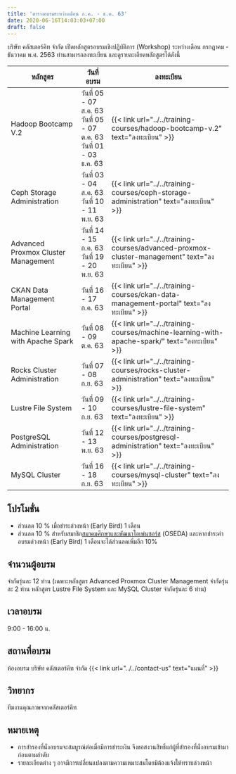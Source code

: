 ```yaml
---
title: 'ตารางอบรมระหว่างเดือน ก.ค. - ธ.ค. 63'
date: 2020-06-16T14:03:03+07:00
draft: false
---
```

บริษัท คลัสเตอร์คิท จำกัด เปิดหลักสูตรอบรมเชิงปฏิบัติการ (Workshop) ระหว่างเดือน กรกฎาคม - ธันวาคม พ.ศ. 2563 ท่านสามารถลงทะเบียน และดูรายละเอียดหลักสูตรได้ดังนี้
<!--more-->

<table class="table table-striped">
  <thead class="bg-primary">
    <tr>
      <th>หลักสูตร</th>
      <th>วันที่อบรม</th>
      <th>ลงทะเบียน</th>
    </tr>
  </thead>
  <tbody>
   <tr>
      <td>Hadoop Bootcamp V.2</td>
      <td>วันที่ 05 - 07 ส.ค. 63<br>
          วันที่ 05 - 07 ต.ค. 63<br>
          วันที่ 01 - 03 ธ.ค. 63 </td>
      <td>{{< link url="../../training-courses/hadoop-bootcamp-v.2" text="ลงทะเบียน" >}}</td>
    </tr>
    <tr>
      <td>Ceph Storage Administration</td>
      <td>วันที่ 03 - 04 ส.ค. 63<br>
          วันที่ 10 - 11 พ.ย. 63</td>
      <td>{{< link url="../../training-courses/ceph-storage-administration" text="ลงทะเบียน" >}}</td>
    </tr>
    <tr>
      <td>Advanced Proxmox Cluster Management</td>
      <td>วันที่ 14 - 15 ก.ค. 63<br>
          วันที่ 19 - 20 พ.ย. 63<br></td>
      <td>{{< link url="../../training-courses/advanced-proxmox-cluster-management" text="ลงทะเบียน" >}}</td>
    </tr>
    <tr>
      <td>CKAN Data Management Portal</td>
      <td>วันที่ 16 - 17 ก.ค. 63</td>
      <td>{{< link url="../../training-courses/ckan-data-management-portal" text="ลงทะเบียน" >}}</td>
    </tr>
    <tr>
      <td>Machine Learning with Apache Spark</td>
      <td>วันที่ 08 - 09 ต.ค. 63<br></td>
      <td>{{< link url="../../training-courses/machine-learning-with-apache-spark/" text="ลงทะเบียน" >}}</td>
    </tr>
    <tr>
      <td>Rocks Cluster Administration</td>
      <td>วันที่ 07 - 08 ก.ย. 63</td>
      <td>{{< link url="../../training-courses/rocks-cluster-administration" text="ลงทะเบียน" >}}</td>
    </tr>
    <tr>
      <td>Lustre File System</td>
      <td>วันที่ 09 - 10 ก.ย. 63</td>
      <td>{{< link url="../../training-courses/lustre-file-system" text="ลงทะเบียน" >}}</td>
    </tr>
    <tr>
      <td>PostgreSQL Administration</td>
      <td>วันที่ 12 - 13 พ.ย. 63</td>
      <td>{{< link url="../../training-courses/postgresql-administration" text="ลงทะเบียน" >}}</td>
    </tr>
        <tr>
      <td>MySQL Cluster</td>
      <td>วันที่ 16 - 18 ก.ย. 63</td>
      <td>{{< link url="../../training-courses/mysql-cluster" text="ลงทะเบียน" >}}</td>
    </tr>
    </tbody>
</table>

## โปรโมชั่น
* ส่วนลด 10 % เมื่อชำระล่วงหน้า (Early Bird) 1 เดือน 
* ส่วนลด 10 % สำหรับสมาชิก<a href="https://www.oseda.or.th/th/">สมาคมศึกษาและพัฒนาโอเพ่นซอร์ส</a> (OSEDA) และหากชำระค่าอบรมล่วงหน้า (Early Bird) 1 เดือนจะได้ส่วนลดเพิ่มอีก 10%

## จำนวนผู้อบรม 
จำกัดรุ่นละ 12 ท่าน (เฉพาะหลักสูตร Advanced Proxmox Cluster Management จำกัดรุ่นละ 2 ท่าน หลักสูตร Lustre File System และ MySQL Cluster จำกัดรุ่นละ 6 ท่าน)

## เวลาอบรม  
9:00 - 16:00 น.

## สถานที่อบรม  
ห้องอบรม บริษัท คลัสเตอร์คิท จำกัด {{< link url="../../contact-us" text="แผนที่" >}}

## วิทยากร 
ทีมงานคุณภาพจากคลัสเตอร์คิท

## หมายเหตุ
* การสำรองที่นั่งอบรมจะสมบูรณ์ต่อเมื่อมีการชำระเงิน จึงขอสงวนสิทธิ์แก่ผู้ที่สำรองที่นั่งอบรมเข้ามาก่อนตามลำดับ
* รายละเอียดต่าง ๆ อาจมีการเปลี่ยนแปลงตามความเหมาะสมโดยมิต้องแจ้งให้ทราบล่วงหน้า
